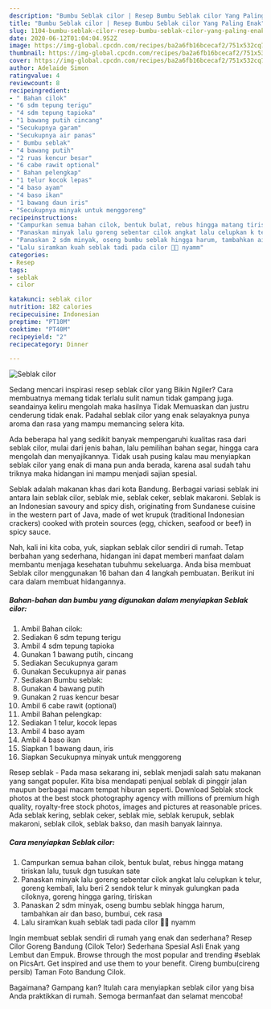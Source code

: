 ```yaml
---
description: "Bumbu Seblak cilor | Resep Bumbu Seblak cilor Yang Paling Enak"
title: "Bumbu Seblak cilor | Resep Bumbu Seblak cilor Yang Paling Enak"
slug: 1104-bumbu-seblak-cilor-resep-bumbu-seblak-cilor-yang-paling-enak
date: 2020-06-12T01:04:04.952Z
image: https://img-global.cpcdn.com/recipes/ba2a6fb16bcecaf2/751x532cq70/seblak-cilor-foto-resep-utama.jpg
thumbnail: https://img-global.cpcdn.com/recipes/ba2a6fb16bcecaf2/751x532cq70/seblak-cilor-foto-resep-utama.jpg
cover: https://img-global.cpcdn.com/recipes/ba2a6fb16bcecaf2/751x532cq70/seblak-cilor-foto-resep-utama.jpg
author: Adelaide Simon
ratingvalue: 4
reviewcount: 8
recipeingredient:
- " Bahan cilok"
- "6 sdm tepung terigu"
- "4 sdm tepung tapioka"
- "1 bawang putih cincang"
- "Secukupnya garam"
- "Secukupnya air panas"
- " Bumbu seblak"
- "4 bawang putih"
- "2 ruas kencur besar"
- "6 cabe rawit optional"
- " Bahan pelengkap"
- "1 telur kocok lepas"
- "4 baso ayam"
- "4 baso ikan"
- "1 bawang daun iris"
- "Secukupnya minyak untuk menggoreng"
recipeinstructions:
- "Campurkan semua bahan cilok, bentuk bulat, rebus hingga matang tiriskan lalu, tusuk dgn tusukan sate"
- "Panaskan minyak lalu goreng sebentar cilok angkat lalu celupkan k telur, goreng kembali, lalu beri 2 sendok telur k minyak gulungkan pada ciloknya, goreng hingga garing, tiriskan"
- "Panaskan 2 sdm minyak, oseng bumbu seblak hingga harum, tambahkan air dan baso, bumbui, cek rasa"
- "Lalu siramkan kuah seblak tadi pada cilor 🍢🍢 nyamm"
categories:
- Resep
tags:
- seblak
- cilor

katakunci: seblak cilor 
nutrition: 182 calories
recipecuisine: Indonesian
preptime: "PT10M"
cooktime: "PT40M"
recipeyield: "2"
recipecategory: Dinner

---
```



![Seblak cilor](https://img-global.cpcdn.com/recipes/ba2a6fb16bcecaf2/751x532cq70/seblak-cilor-foto-resep-utama.jpg)

Sedang mencari inspirasi resep seblak cilor yang Bikin Ngiler? Cara membuatnya memang tidak terlalu sulit namun tidak gampang juga. seandainya keliru mengolah maka hasilnya Tidak Memuaskan dan justru cenderung tidak enak. Padahal seblak cilor yang enak selayaknya punya aroma dan rasa yang mampu memancing selera kita.

Ada beberapa hal yang sedikit banyak mempengaruhi kualitas rasa dari seblak cilor, mulai dari jenis bahan, lalu pemilihan bahan segar, hingga cara mengolah dan menyajikannya. Tidak usah pusing kalau mau menyiapkan seblak cilor yang enak di mana pun anda berada, karena asal sudah tahu triknya maka hidangan ini mampu menjadi sajian spesial.

Seblak adalah makanan khas dari kota Bandung. Berbagai variasi seblak ini antara lain seblak cilor, seblak mie, seblak ceker, seblak makaroni. Seblak is an Indonesian savoury and spicy dish, originating from Sundanese cuisine in the western part of Java, made of wet krupuk (traditional Indonesian crackers) cooked with protein sources (egg, chicken, seafood or beef) in spicy sauce.


Nah, kali ini kita coba, yuk, siapkan seblak cilor sendiri di rumah. Tetap berbahan yang sederhana, hidangan ini dapat memberi manfaat dalam membantu menjaga kesehatan tubuhmu sekeluarga. Anda bisa membuat Seblak cilor menggunakan 16 bahan dan 4 langkah pembuatan. Berikut ini cara dalam membuat hidangannya.

<!--inarticleads1-->

##### Bahan-bahan dan bumbu yang digunakan dalam menyiapkan Seblak cilor:

1. Ambil  Bahan cilok:
1. Sediakan 6 sdm tepung terigu
1. Ambil 4 sdm tepung tapioka
1. Gunakan 1 bawang putih, cincang
1. Sediakan Secukupnya garam
1. Gunakan Secukupnya air panas
1. Sediakan  Bumbu seblak:
1. Gunakan 4 bawang putih
1. Gunakan 2 ruas kencur besar
1. Ambil 6 cabe rawit (optional)
1. Ambil  Bahan pelengkap:
1. Sediakan 1 telur, kocok lepas
1. Ambil 4 baso ayam
1. Ambil 4 baso ikan
1. Siapkan 1 bawang daun, iris
1. Siapkan Secukupnya minyak untuk menggoreng


Resep seblak - Pada masa sekarang ini, seblak menjadi salah satu makanan yang sangat populer. Kita bisa mendapati penjual seblak di pinggir jalan maupun berbagai macam tempat hiburan seperti. Download Seblak stock photos at the best stock photography agency with millions of premium high quality, royalty-free stock photos, images and pictures at reasonable prices. Ada seblak kering, seblak ceker, seblak mie, seblak kerupuk, seblak makaroni, seblak cilok, seblak bakso, dan masih banyak lainnya. 

<!--inarticleads2-->

##### Cara menyiapkan Seblak cilor:

1. Campurkan semua bahan cilok, bentuk bulat, rebus hingga matang tiriskan lalu, tusuk dgn tusukan sate
1. Panaskan minyak lalu goreng sebentar cilok angkat lalu celupkan k telur, goreng kembali, lalu beri 2 sendok telur k minyak gulungkan pada ciloknya, goreng hingga garing, tiriskan
1. Panaskan 2 sdm minyak, oseng bumbu seblak hingga harum, tambahkan air dan baso, bumbui, cek rasa
1. Lalu siramkan kuah seblak tadi pada cilor 🍢🍢 nyamm


Ingin membuat seblak sendiri di rumah yang enak dan sederhana? Resep Cilor Goreng Bandung (Cilok Telor) Sederhana Spesial Asli Enak yang Lembut dan Empuk. Browse through the most popular and trending #seblak on PicsArt. Get inspired and use them to your benefit. Cireng bumbu(cireng persib) Taman Foto Bandung Cilok. 

Bagaimana? Gampang kan? Itulah cara menyiapkan seblak cilor yang bisa Anda praktikkan di rumah. Semoga bermanfaat dan selamat mencoba!
